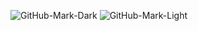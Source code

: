 ![GitHub-Mark-Dark](https://user-images.githubusercontent.com/8425834/133898066-c9e121e1-c5a6-473a-8163-dda65c9e9d2e.gif#gh-dark-mode-only)
![GitHub-Mark-Light](https://user-images.githubusercontent.com/8425834/188637109-ea9c6a36-16d5-416b-abf5-ed19f9e694cb.gif#gh-light-mode-only)
